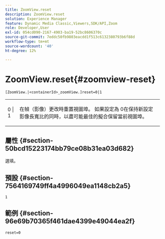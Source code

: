 ```yaml
---
title: ZoomView.reset
description: ZoomView.reset
solution: Experience Manager
feature: Dynamic Media Classic,Viewers,SDK/API,Zoom
role: Developer,User
exl-id: 054cd090-2167-4903-ba19-52bc8606370c
source-git-commit: 7eddc50fb9803eacdd1f513c6132380793b6f88d
workflow-type: tm+mt
source-wordcount: '40'
ht-degree: 12%

---
```


# ZoomView.reset{#zoomview-reset}

`[ZoomView.|<containerId>_zoomView.]reset=0|1`

<table id="table_49FFD1BC53B846F09A6D214BC8C5C3FE"> 
 <tbody> 
  <tr> 
   <td colname="col1"> <p> <span class="codeph"> 0 | 1</span> </p> </td> 
   <td colname="col2"> <p> 在幀（影像）更改時重置視圖埠。 如果設定為 <span class="varname"> 0</span>在保持新設定影像長寬比的同時，以盡可能最佳的擬合保留當前視圖埠。 </p> </td> 
  </tr> 
 </tbody> 
</table>

## 屬性 {#section-50bcd15223174bb79ce08b31ea03d682}

選填。

## 預設 {#section-7564169749ff4a4996049ea1148cb2a5}

`1`

## 範例 {#section-96e69b70365f461dae4399e49044ea2f}

`reset=0`
